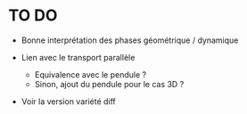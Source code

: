 # TO DO

- Bonne interprétation des phases géométrique / dynamique

- Lien avec le transport parallèle
    - Equivalence avec le pendule ?
    - Sinon, ajout du pendule pour le cas 3D ?

- Voir la version variété diff